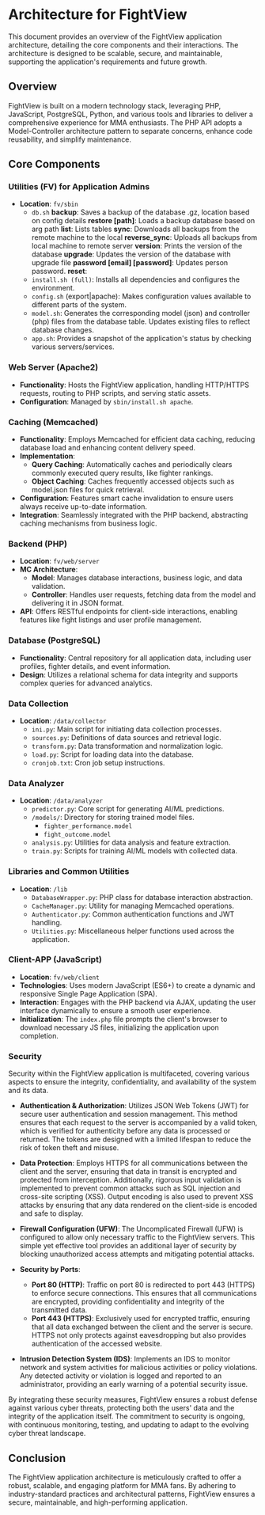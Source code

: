 # Architecture for FightView

This document provides an overview of the FightView application architecture, detailing the core components and their interactions. The architecture is designed to be scalable, secure, and maintainable, supporting the application's requirements and future growth.

## Overview

FightView is built on a modern technology stack, leveraging PHP, JavaScript, PostgreSQL, Python, and various tools and libraries to deliver a comprehensive experience for MMA enthusiasts. The PHP API adopts a Model-Controller architecture pattern to separate concerns, enhance code reusability, and simplify maintenance.

## Core Components

### Utilities (FV) for Application Admins
- **Location**: `fv/sbin`
  - `db.sh` 
      **backup**: Saves a backup of the database .gz, location based on config details
      **restore [path]**: Loads a backup database based on arg path
      **list**: Lists tables
      **sync**: Downloads all backups from the remote machine to the local
      **reverse_sync**: Uploads all backups from local machine to remote server
      **version**: Prints the version of the database
      **upgrade**: Updates the version of the database with upgrade file
      **password [email] [password]**: Updates person password.
      **reset**: 
  - `install.sh (full)`: Installs all dependencies and configures the environment.
  - `config.sh` (export|apache): Makes configuration values available to different parts of the system.
  - `model.sh`: Generates the corresponding model (json) and controller (php) files from the database table. Updates existing files to reflect database changes.
  - `app.sh`: Provides a snapshot of the application's status by checking various servers/services.

### Web Server (Apache2)
- **Functionality**: Hosts the FightView application, handling HTTP/HTTPS requests, routing to PHP scripts, and serving static assets.
- **Configuration**: Managed by `sbin/install.sh apache`.

### Caching (Memcached)
- **Functionality**: Employs Memcached for efficient data caching, reducing database load and enhancing content delivery speed.
- **Implementation**:
  - **Query Caching**: Automatically caches and periodically clears commonly executed query results, like fighter rankings.
  - **Object Caching**: Caches frequently accessed objects such as model.json files for quick retrieval.
- **Configuration**: Features smart cache invalidation to ensure users always receive up-to-date information.
- **Integration**: Seamlessly integrated with the PHP backend, abstracting caching mechanisms from business logic.

### Backend (PHP)
- **Location**: `fv/web/server`
- **MC Architecture**:
  - **Model**: Manages database interactions, business logic, and data validation.
  - **Controller**: Handles user requests, fetching data from the model and delivering it in JSON format.
- **API**: Offers RESTful endpoints for client-side interactions, enabling features like fight listings and user profile management.

### Database (PostgreSQL)
- **Functionality**: Central repository for all application data, including user profiles, fighter details, and event information.
- **Design**: Utilizes a relational schema for data integrity and supports complex queries for advanced analytics.

### Data Collection
- **Location**: `/data/collector`
  - `ini.py`: Main script for initiating data collection processes.
  - `sources.py`: Definitions of data sources and retrieval logic.
  - `transform.py`: Data transformation and normalization logic.
  - `load.py`: Script for loading data into the database.
  - `cronjob.txt`: Cron job setup instructions.

### Data Analyzer
- **Location**: `/data/analyzer`
  - `predictor.py`: Core script for generating AI/ML predictions.
  - `/models/`: Directory for storing trained model files.
    - `fighter_performance.model`
    - `fight_outcome.model`
  - `analysis.py`: Utilities for data analysis and feature extraction.
  - `train.py`: Scripts for training AI/ML models with collected data.

### Libraries and Common Utilities
- **Location**: `/lib`
  - `DatabaseWrapper.py`: PHP class for database interaction abstraction.
  - `CacheManager.py`: Utility for managing Memcached operations.
  - `Authenticator.py`: Common authentication functions and JWT handling.
  - `Utilities.py`: Miscellaneous helper functions used across the application.

### Client-APP (JavaScript)
- **Location**: `fv/web/client`
- **Technologies**: Uses modern JavaScript (ES6+) to create a dynamic and responsive Single Page Application (SPA).
- **Interaction**: Engages with the PHP backend via AJAX, updating the user interface dynamically to ensure a smooth user experience.
- **Initialization**: The `index.php` file prompts the client's browser to download necessary JS files, initializing the application upon completion.

### Security

Security within the FightView application is multifaceted, covering various aspects to ensure the integrity, confidentiality, and availability of the system and its data.

- **Authentication & Authorization**: Utilizes JSON Web Tokens (JWT) for secure user authentication and session management. This method ensures that each request to the server is accompanied by a valid token, which is verified for authenticity before any data is processed or returned. The tokens are designed with a limited lifespan to reduce the risk of token theft and misuse.

- **Data Protection**: Employs HTTPS for all communications between the client and the server, ensuring that data in transit is encrypted and protected from interception. Additionally, rigorous input validation is implemented to prevent common attacks such as SQL injection and cross-site scripting (XSS). Output encoding is also used to prevent XSS attacks by ensuring that any data rendered on the client-side is encoded and safe to display.

- **Firewall Configuration (UFW)**: The Uncomplicated Firewall (UFW) is configured to allow only necessary traffic to the FightView servers. This simple yet effective tool provides an additional layer of security by blocking unauthorized access attempts and mitigating potential attacks.

- **Security by Ports**:
  - **Port 80 (HTTP)**: Traffic on port 80 is redirected to port 443 (HTTPS) to enforce secure connections. This ensures that all communications are encrypted, providing confidentiality and integrity of the transmitted data.
  - **Port 443 (HTTPS)**: Exclusively used for encrypted traffic, ensuring that all data exchanged between the client and the server is secure. HTTPS not only protects against eavesdropping but also provides authentication of the accessed website.

- **Intrusion Detection System (IDS)**: Implements an IDS to monitor network and system activities for malicious activities or policy violations. Any detected activity or violation is logged and reported to an administrator, providing an early warning of a potential security issue.

By integrating these security measures, FightView ensures a robust defense against various cyber threats, protecting both the users' data and the integrity of the application itself. The commitment to security is ongoing, with continuous monitoring, testing, and updating to adapt to the evolving cyber threat landscape.

## Conclusion

The FightView application architecture is meticulously crafted to offer a robust, scalable, and engaging platform for MMA fans. By adhering to industry-standard practices and architectural patterns, FightView ensures a secure, maintainable, and high-performing application.
